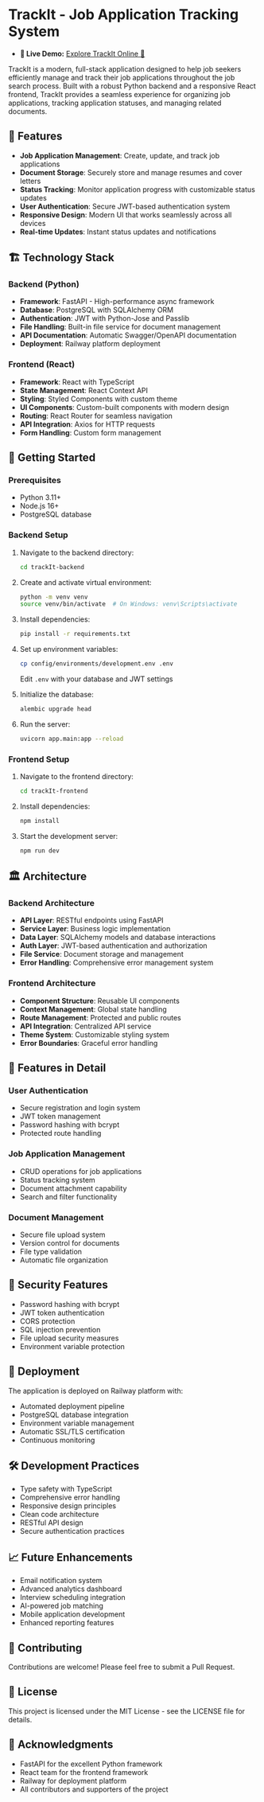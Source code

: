 # TrackIt - Job Application Tracking System

+ **🔗 Live Demo:** <a href="https://track-it-app-production.up.railway.app/" target="_blank" rel="noopener noreferrer">Explore TrackIt Online 🚀</a>

TrackIt is a modern, full-stack application designed to help job seekers efficiently manage and track their job applications throughout the job search process. Built with a robust Python backend and a responsive React frontend, TrackIt provides a seamless experience for organizing job applications, tracking application statuses, and managing related documents.


## 🌟 Features

- **Job Application Management**: Create, update, and track job applications
- **Document Storage**: Securely store and manage resumes and cover letters
- **Status Tracking**: Monitor application progress with customizable status updates
- **User Authentication**: Secure JWT-based authentication system
- **Responsive Design**: Modern UI that works seamlessly across all devices
- **Real-time Updates**: Instant status updates and notifications

## 🏗️ Technology Stack

### Backend (Python)

- **Framework**: FastAPI - High-performance async framework
- **Database**: PostgreSQL with SQLAlchemy ORM
- **Authentication**: JWT with Python-Jose and Passlib
- **File Handling**: Built-in file service for document management
- **API Documentation**: Automatic Swagger/OpenAPI documentation
- **Deployment**: Railway platform deployment

### Frontend (React)

- **Framework**: React with TypeScript
- **State Management**: React Context API
- **Styling**: Styled Components with custom theme
- **UI Components**: Custom-built components with modern design
- **Routing**: React Router for seamless navigation
- **API Integration**: Axios for HTTP requests
- **Form Handling**: Custom form management

## 🚀 Getting Started

### Prerequisites

- Python 3.11+
- Node.js 16+
- PostgreSQL database

### Backend Setup

1. Navigate to the backend directory:

   ```bash
   cd trackIt-backend
   ```

2. Create and activate virtual environment:

   ```bash
   python -m venv venv
   source venv/bin/activate  # On Windows: venv\Scripts\activate
   ```

3. Install dependencies:

   ```bash
   pip install -r requirements.txt
   ```

4. Set up environment variables:

   ```bash
   cp config/environments/development.env .env
   ```

   Edit `.env` with your database and JWT settings

5. Initialize the database:

   ```bash
   alembic upgrade head
   ```

6. Run the server:
   ```bash
   uvicorn app.main:app --reload
   ```

### Frontend Setup

1. Navigate to the frontend directory:

   ```bash
   cd trackIt-frontend
   ```

2. Install dependencies:

   ```bash
   npm install
   ```

3. Start the development server:
   ```bash
   npm run dev
   ```

## 🏛️ Architecture

### Backend Architecture

- **API Layer**: RESTful endpoints using FastAPI
- **Service Layer**: Business logic implementation
- **Data Layer**: SQLAlchemy models and database interactions
- **Auth Layer**: JWT-based authentication and authorization
- **File Service**: Document storage and management
- **Error Handling**: Comprehensive error management system

### Frontend Architecture

- **Component Structure**: Reusable UI components
- **Context Management**: Global state handling
- **Route Management**: Protected and public routes
- **API Integration**: Centralized API service
- **Theme System**: Customizable styling system
- **Error Boundaries**: Graceful error handling

## 📱 Features in Detail

### User Authentication

- Secure registration and login system
- JWT token management
- Password hashing with bcrypt
- Protected route handling

### Job Application Management

- CRUD operations for job applications
- Status tracking system
- Document attachment capability
- Search and filter functionality

### Document Management

- Secure file upload system
- Version control for documents
- File type validation
- Automatic file organization

## 🔐 Security Features

- Password hashing with bcrypt
- JWT token authentication
- CORS protection
- SQL injection prevention
- File upload security measures
- Environment variable protection

## 🚀 Deployment

The application is deployed on Railway platform with:

- Automated deployment pipeline
- PostgreSQL database integration
- Environment variable management
- Automatic SSL/TLS certification
- Continuous monitoring

## 🛠️ Development Practices

- Type safety with TypeScript
- Comprehensive error handling
- Responsive design principles
- Clean code architecture
- RESTful API design
- Secure authentication practices

## 📈 Future Enhancements

- Email notification system
- Advanced analytics dashboard
- Interview scheduling integration
- AI-powered job matching
- Mobile application development
- Enhanced reporting features

## 👥 Contributing

Contributions are welcome! Please feel free to submit a Pull Request.

## 📄 License

This project is licensed under the MIT License - see the LICENSE file for details.

## 🙏 Acknowledgments

- FastAPI for the excellent Python framework
- React team for the frontend framework
- Railway for deployment platform
- All contributors and supporters of the project
